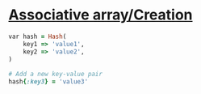 [1]: https://rosettacode.org/wiki/Associative_array/Creation

# [Associative array/Creation][1]

```ruby
var hash = Hash(
    key1 => 'value1',
    key2 => 'value2',
)
 
# Add a new key-value pair
hash{:key3} = 'value3'
```
